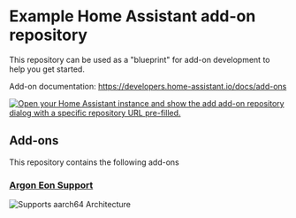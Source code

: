 # Example Home Assistant add-on repository

This repository can be used as a "blueprint" for add-on development to help you get started.

Add-on documentation: <https://developers.home-assistant.io/docs/add-ons>

[![Open your Home Assistant instance and show the add add-on repository dialog with a specific repository URL pre-filled.](https://my.home-assistant.io/badges/supervisor_add_addon_repository.svg)](https://my.home-assistant.io/redirect/supervisor_add_addon_repository/?repository_url=https://github.com/tbaumann/homeassistant-addons/)

## Add-ons

This repository contains the following add-ons

### [Argon Eon Support](./argon-eon)

![Supports aarch64 Architecture][aarch64-shield]

[aarch64-shield]: https://img.shields.io/badge/aarch64-yes-green.svg
